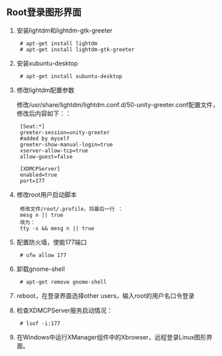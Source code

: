 ## Root登录图形界面
	
1. 安装lightdm和lightdm-gtk-greeter

        # apt-get install lightdm
        # apt-get install lightdm-gtk-greeter

2. 安装xubuntu-desktop

        # apt-get install xubuntu-desktop

3. 修改lightdm配置参数

    修改/usr/share/lightdm/lightdm.conf.d/50-unity-greeter.conf配置文件，修改后内容如下：：

        [Seat:*]
        greeter-session=unity-greeter 
        #added by myself
        greeter-show-manual-login=true
        xserver-allow-tcp=true
        allow-guest=false
        
        [XDMCPServer]
        enabled=true
        port=177

4. 修改root用户启动脚本

        修改文件/root/.profile，将最后一行 ：
        mesg n || true
        改为：
        tty -s && mesg n || true

5. 配置防火墙，使能177端口

        # ufw allow 177

6. 卸载gnome-shell

        # apt-get remove gnome-shell

7. reboot，在登录界面选择other users，输入root的用户名口令登录

8. 检查XDMCPServer服务启动情况：

        # lsof -i:177

9. 在Windows中运行XManager组件中的Xbrowser，远程登录Linux图形界面。

